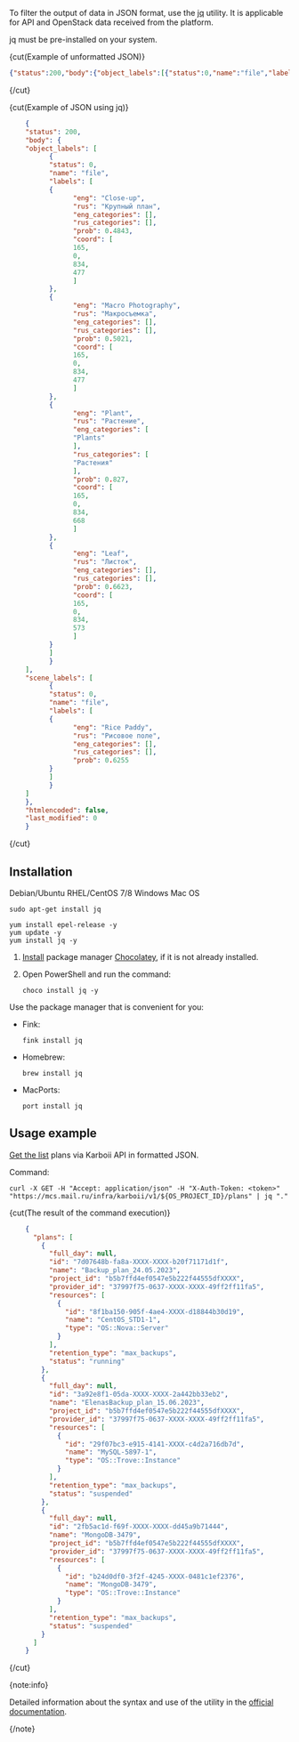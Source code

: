 To filter the output of data in JSON format, use the [jq](https://jqlang.github.io/jq/) utility. It is applicable for API and OpenStack data received from the platform.

jq must be pre-installed on your system.

{cut(Example of unformatted JSON)}

  ```json
  {"status":200,"body":{"object_labels":[{"status":0,"name":"file","labels":[{"eng":"Close-up","rus":"Крупный план","eng_categories":[],"rus_categories":[],"prob":0.4843,"coord":[165,0,834,477]},{"eng":"Macro Photography","rus":"Макросъемка","eng_categories":[],"rus_categories":[],"prob":0.5021,"coord":[165,0,834,477]},{"eng":"Plant","rus":"Растение","eng_categories":["Plants"],"rus_categories":["Растения"],"prob":0.827,"coord":[165,0,834,668]},{"eng":"Leaf","rus":"Листок","eng_categories":[],"rus_categories":[],"prob":0.6623,"coord":[165,0,834,573]}]}],"scene_labels":[{"status":0,"name":"file","labels":[{"eng":"Rice Paddy","rus":"Рисовое поле","eng_categories":[],"rus_categories":[],"prob":0.6255}]}]},"htmlencoded":false,"last_modified":0}
  ```

{/cut}

{cut(Example of JSON using jq)}

  ```json
      {
      "status": 200,
      "body": {
      "object_labels": [
            {
            "status": 0,
            "name": "file",
            "labels": [
            {
                  "eng": "Close-up",
                  "rus": "Крупный план",
                  "eng_categories": [],
                  "rus_categories": [],
                  "prob": 0.4843,
                  "coord": [
                  165,
                  0,
                  834,
                  477
                  ]
            },
            {
                  "eng": "Macro Photography",
                  "rus": "Макросъемка",
                  "eng_categories": [],
                  "rus_categories": [],
                  "prob": 0.5021,
                  "coord": [
                  165,
                  0,
                  834,
                  477
                  ]
            },
            {
                  "eng": "Plant",
                  "rus": "Растение",
                  "eng_categories": [
                  "Plants"
                  ],
                  "rus_categories": [
                  "Растения"
                  ],
                  "prob": 0.827,
                  "coord": [
                  165,
                  0,
                  834,
                  668
                  ]
            },
            {
                  "eng": "Leaf",
                  "rus": "Листок",
                  "eng_categories": [],
                  "rus_categories": [],
                  "prob": 0.6623,
                  "coord": [
                  165,
                  0,
                  834,
                  573
                  ]
            }
            ]
            }
      ],
      "scene_labels": [
            {
            "status": 0,
            "name": "file",
            "labels": [
            {
                  "eng": "Rice Paddy",
                  "rus": "Рисовое поле",
                  "eng_categories": [],
                  "rus_categories": [],
                  "prob": 0.6255
            }
            ]
            }
      ]
      },
      "htmlencoded": false,
      "last_modified": 0
      }
  ```

{/cut}

## Installation

<tabs>
<tablist>
<tab>Debian/Ubuntu</tab>
<tab>RHEL/CentOS 7/8</tab>
<tab>Windows</tab>
<tab>Mac OS</tab>
</tablist>
<tabpanel>

```console
sudo apt-get install jq
```

</tabpanel>
<tabpanel>

```console
yum install epel-release -y
yum update -y
yum install jq -y
```

</tabpanel>
<tabpanel>

1. [Install](https://community.chocolatey.org/courses/installation/installing) package manager [Chocolatey](https://chocolatey.org), if it is not already installed.
1. Open PowerShell and run the command:

   ```console
   choco install jq -y
   ```

</tabpanel>
<tabpanel>

Use the package manager that is convenient for you:

- Fink:

  ```console
  fink install jq
  ```

- Homebrew:

  ```console
  brew install jq
  ```

- MacPorts:

  ```console
  port install jq
  ```

</tabpanel>
</tabs>

## Usage example

[Get the list](/en/storage/backups/how-to-guides/api-examples#get_list_of_created_backup_plans) plans via Karboii API in formatted JSON.

Command:

```console
curl -X GET -H "Accept: application/json" -H "X-Auth-Token: <token>" "https://mcs.mail.ru/infra/karboii/v1/${OS_PROJECT_ID}/plans" | jq "."
```

{cut(The result of the command execution)}

  ```json
      {
        "plans": [
          {
            "full_day": null,
            "id": "7d07648b-fa8a-XXXX-XXXX-b20f71171d1f",
            "name": "Backup_plan_24.05.2023",
            "project_id": "b5b7ffd4ef0547e5b222f44555dfXXXX",
            "provider_id": "37997f75-0637-XXXX-XXXX-49ff2ff11fa5",
            "resources": [
              {
                "id": "8f1ba150-905f-4ae4-XXXX-d18844b30d19",
                "name": "CentOS_STD1-1",
                "type": "OS::Nova::Server"
              }
            ],
            "retention_type": "max_backups",
            "status": "running"
          },
          {
            "full_day": null,
            "id": "3a92e8f1-05da-XXXX-XXXX-2a442bb33eb2",
            "name": "ElenasBackup_plan_15.06.2023",
            "project_id": "b5b7ffd4ef0547e5b222f44555dfXXXX",
            "provider_id": "37997f75-0637-XXXX-XXXX-49ff2ff11fa5",
            "resources": [
              {
                "id": "29f07bc3-e915-4141-XXXX-c4d2a716db7d",
                "name": "MySQL-5897-1",
                "type": "OS::Trove::Instance"
              }
            ],
            "retention_type": "max_backups",
            "status": "suspended"
          },
          {
            "full_day": null,
            "id": "2fb5ac1d-f69f-XXXX-XXXX-dd45a9b71444",
            "name": "MongoDB-3479",
            "project_id": "b5b7ffd4ef0547e5b222f44555dfXXXX",
            "provider_id": "37997f75-0637-XXXX-XXXX-49ff2ff11fa5",
            "resources": [
              {
                "id": "b24d0df0-3f2f-4245-XXXX-0481c1ef2376",
                "name": "MongoDB-3479",
                "type": "OS::Trove::Instance"
              }
            ],
            "retention_type": "max_backups",
            "status": "suspended"
          }
        ]
      }
  ```

{/cut}

{note:info}

Detailed information about the syntax and use of the utility in the [official documentation](https://jqlang.github.io/jq/manual/).

{/note}
